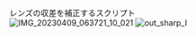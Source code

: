 レンズの収差を補正するスクリプト  
![IMG_20230409_063721_10_021](https://github.com/tkhashi/FishEyeCalibration/assets/66816003/b7c3532b-ef84-4c4c-95ed-1affc6d0df33)
![out_sharp_I](https://github.com/tkhashi/FishEyeCalibration/assets/66816003/895f02a5-dd90-4950-956e-34abb8c6f88c)  
